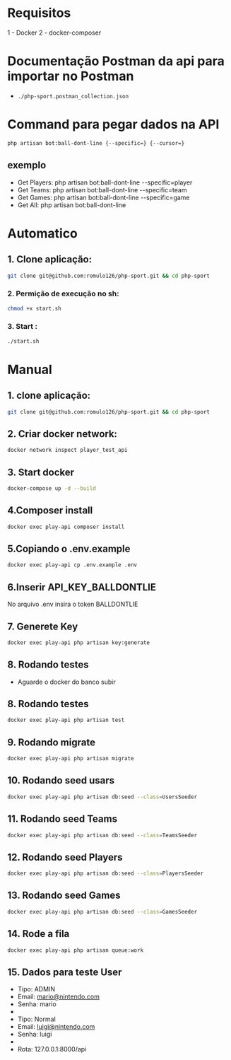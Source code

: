 # Requisitos
1 - Docker
2 - docker-composer

# Documentação Postman da api para importar no Postman

- `./php-sport.postman_collection.json`

# Command para pegar dados na API
```bash
php artisan bot:ball-dont-line {--specific=} {--cursor=}
```
## exemplo
- Get Players: php artisan bot:ball-dont-line --specific=player
- Get Teams: php artisan bot:ball-dont-line --specific=team
- Get Games: php artisan bot:ball-dont-line --specific=game
- Get All: php artisan bot:ball-dont-line

# Automatico
## 1. Clone aplicação:

```bash
git clone git@github.com:romulo126/php-sport.git && cd php-sport
```
### 2. Permição de execução no sh:

```bash
chmod +x start.sh
```
### 3. Start :
```bash
./start.sh
```

# Manual
## 1. clone aplicação:
```bash
git clone git@github.com:romulo126/php-sport.git && cd php-sport
```
## 2. Criar docker network:
```bash
docker network inspect player_test_api
```

## 3. Start docker
```bash
docker-compose up -d --build
```

## 4.Composer install
```bash
docker exec play-api composer install
```

## 5.Copiando o  .env.example
```bash
docker exec play-api cp .env.example .env
```

## 6.Inserir API_KEY_BALLDONTLIE
No arquivo .env insira o token BALLDONTLIE

## 7. Generete Key
```bash
docker exec play-api php artisan key:generate
```
## 8. Rodando testes
- Aguarde o docker do banco subir

## 8. Rodando testes
```bash
docker exec play-api php artisan test
```

## 9. Rodando migrate
```bash
docker exec play-api php artisan migrate
```
## 10. Rodando seed usars
```bash
docker exec play-api php artisan db:seed --class=UsersSeeder
```
## 11. Rodando seed Teams
```bash
docker exec play-api php artisan db:seed --class=TeamsSeeder
```
## 12. Rodando seed Players
```bash
docker exec play-api php artisan db:seed --class=PlayersSeeder
```
## 13. Rodando seed Games
```bash
docker exec play-api php artisan db:seed --class=GamesSeeder
```

## 14. Rode a fila
```bash
docker exec play-api php artisan queue:work 
```

## 15. Dados para teste User
- Tipo: ADMIN
- Email: mario@nintendo.com
- Senha: mario
-
- Tipo: Normal
- Email: luigi@nintendo.com
- Senha: luigi
-
- Rota: 127.0.0.1:8000/api